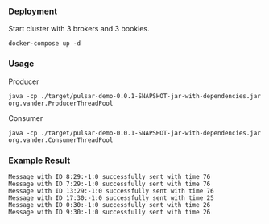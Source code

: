 ### Deployment
Start cluster with 3 brokers and 3 bookies.

```shell script
docker-compose up -d
```

### Usage

Producer

```shell script
java -cp ./target/pulsar-demo-0.0.1-SNAPSHOT-jar-with-dependencies.jar org.vander.ProducerThreadPool
```

Consumer

```shell script
java -cp ./target/pulsar-demo-0.0.1-SNAPSHOT-jar-with-dependencies.jar org.vander.ConsumerThreadPool
```

### Example Result

```
Message with ID 8:29:-1:0 successfully sent with time 76
Message with ID 7:29:-1:0 successfully sent with time 76
Message with ID 13:29:-1:0 successfully sent with time 76
Message with ID 17:30:-1:0 successfully sent with time 25
Message with ID 0:30:-1:0 successfully sent with time 26
Message with ID 9:30:-1:0 successfully sent with time 26
```